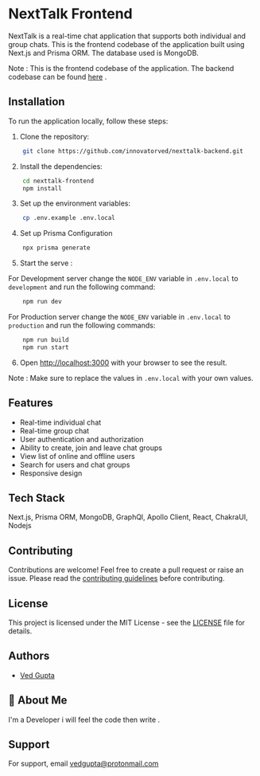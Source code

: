 # NextTalk Frontend

NextTalk is a real-time chat application that supports both individual and group chats. This is the frontend codebase of the application built using Next.js and Prisma ORM. The database used is MongoDB.

Note : This is the frontend codebase of the application. The backend codebase can be found [here](https://github.com/innovatorved/nexttalk-backend.git) .

## Installation

To run the application locally, follow these steps:

1. Clone the repository: 

```bash
    git clone https://github.com/innovatorved/nexttalk-backend.git
```
2. Install the dependencies:

```bash
    cd nexttalk-frontend
    npm install
```
3. Set up the environment variables:

```bash
    cp .env.example .env.local
```
4. Set up Prisma Configuration

```bash
    npx prisma generate
```
5. Start the serve :

For Development server change the `NODE_ENV` variable in `.env.local` to `development` and run the following command:

```bash
    npm run dev
```
For Production server change the `NODE_ENV` variable in `.env.local` to `production` and run the following commands: 

```bash
    npm run build
    npm run start
```
6. Open [http://localhost:3000](http://localhost:3000) with your browser to see the result.


Note : Make sure to replace the values in `.env.local` with your own values.

## Features

- Real-time individual chat
- Real-time group chat
- User authentication and authorization
- Ability to create, join and leave chat groups
- View list of online and offline users
- Search for users and chat groups
- Responsive design

## Tech Stack

Next.js, Prisma ORM, MongoDB, GraphQl, Apollo Client, React, ChakraUI, Nodejs

## Contributing

Contributions are welcome! Feel free to create a pull request or raise an issue. Please read the [contributing guidelines](https://github.com/innovatorved/nexttalk-frontend/blob/main/CONTRIBUTING.md) before contributing.

## License

This project is licensed under the MIT License - see the [LICENSE](https://github.com/innovatorved/nexttalk-frontend/blob/main/LICENSE) file for details.


## Authors

- [Ved Gupta](https://www.github.com/innovatorved)

## 🚀 About Me

I'm a Developer i will feel the code then write .

## Support

For support, email vedgupta@protonmail.com
